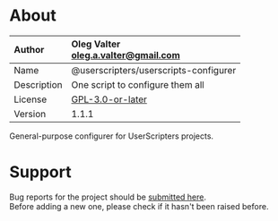 
# About

| Author       | Oleg Valter<br>[oleg.a.valter@gmail.com](mailto:oleg.a.valter@gmail.com) |
| :----------- | :----------------------- |
| Name | @userscripters/userscripts-configurer |
| Description | One script to configure them all |
| License | [GPL-3.0-or-later](https://spdx.org/licenses/GPL-3.0-or-later) |
| Version | 1.1.1 |

General-purpose configurer for UserScripters projects.

# Support

Bug reports for the project should be [submitted here](https://github.com/userscripters/userscripts-configurer/issues).
<br>Before adding a new one, please check if it hasn't been raised before.
  